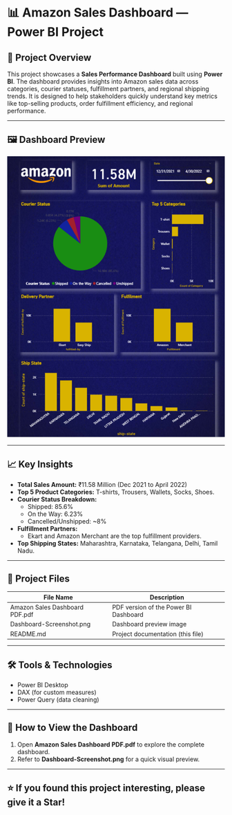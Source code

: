 # 📊 Amazon Sales Dashboard — Power BI Project

## 📝 Project Overview
This project showcases a **Sales Performance Dashboard** built using **Power BI**. The dashboard provides insights into Amazon sales data across categories, courier statuses, fulfillment partners, and regional shipping trends. It is designed to help stakeholders quickly understand key metrics like top-selling products, order fulfillment efficiency, and regional performance.

---

## 🖼️ Dashboard Preview
![Dashboard Screenshot](./Dashboard-Screenshot.png)

---

## 📈 Key Insights
- **Total Sales Amount:** ₹11.58 Million (Dec 2021 to April 2022)
- **Top 5 Product Categories:** T-shirts, Trousers, Wallets, Socks, Shoes.
- **Courier Status Breakdown:** 
  - Shipped: 85.6%
  - On the Way: 6.23%
  - Cancelled/Unshipped: ~8%
- **Fulfillment Partners:**
  - Ekart and Amazon Merchant are the top fulfillment providers.
- **Top Shipping States:** Maharashtra, Karnataka, Telangana, Delhi, Tamil Nadu.

---

## 📂 Project Files
| File Name                        | Description                              |
|-----------------------------------|------------------------------------------|
| Amazon Sales Dashboard PDF.pdf    | PDF version of the Power BI Dashboard    |
| Dashboard-Screenshot.png          | Dashboard preview image                  |
| README.md                         | Project documentation (this file)        |

---

## 🛠️ Tools & Technologies
- Power BI Desktop
- DAX (for custom measures)
- Power Query (data cleaning)

---

## 🔗 How to View the Dashboard
1. Open **Amazon Sales Dashboard PDF.pdf** to explore the complete dashboard.
2. Refer to **Dashboard-Screenshot.png** for a quick visual preview.

---

## ⭐ If you found this project interesting, please give it a Star!

